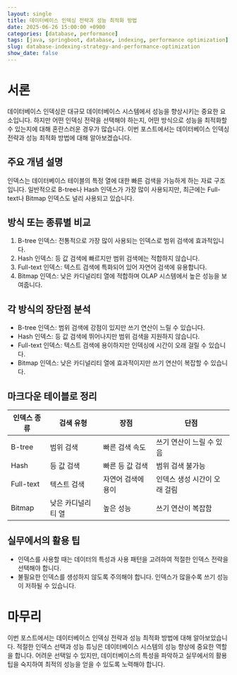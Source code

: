 ```yaml
---
layout: single
title: 데이터베이스 인덱싱 전략과 성능 최적화 방법
date: 2025-06-26 15:00:00 +0900
categories: [database, performance]
tags: [java, springboot, database, indexing, performance optimization]
slug: database-indexing-strategy-and-performance-optimization
show_date: false
---
```


# 서론
데이터베이스 인덱싱은 대규모 데이터베이스 시스템에서 성능을 향상시키는 중요한 요소입니다. 하지만 어떤 인덱싱 전략을 선택해야 하는지, 어떤 방식으로 성능을 최적화할 수 있는지에 대해 혼란스러운 경우가 많습니다. 이번 포스트에서는 데이터베이스 인덱싱 전략과 성능 최적화 방법에 대해 알아보겠습니다.

## 주요 개념 설명
인덱스는 데이터베이스 테이블의 특정 열에 대한 빠른 검색을 가능하게 하는 자료 구조입니다. 일반적으로 B-tree나 Hash 인덱스가 가장 많이 사용되지만, 최근에는 Full-text나 Bitmap 인덱스도 널리 사용되고 있습니다.

## 방식 또는 종류별 비교
1. B-tree 인덱스: 전통적으로 가장 많이 사용되는 인덱스로 범위 검색에 효과적입니다.
2. Hash 인덱스: 등 값 검색에 빠르지만 범위 검색에는 적합하지 않습니다.
3. Full-text 인덱스: 텍스트 검색에 특화되어 있어 자연어 검색에 유용합니다.
4. Bitmap 인덱스: 낮은 카디널리티 열에 적합하며 OLAP 시스템에서 높은 성능을 보여줍니다.

## 각 방식의 장단점 분석
- B-tree 인덱스: 범위 검색에 강점이 있지만 쓰기 연산이 느릴 수 있습니다.
- Hash 인덱스: 등 값 검색에 뛰어나지만 범위 검색을 지원하지 않습니다.
- Full-text 인덱스: 텍스트 검색에 용이하지만 인덱싱에 시간이 오래 걸릴 수 있습니다.
- Bitmap 인덱스: 낮은 카디널리티 열에 효과적이지만 쓰기 연산이 복잡할 수 있습니다.

## 마크다운 테이블로 정리
| 인덱스 종류    | 검색 유형        | 장점                    | 단점                      |
|--------------|------------------|-------------------------|---------------------------|
| B-tree       | 범위 검색        | 빠른 검색 속도         | 쓰기 연산이 느릴 수 있음  |
| Hash         | 등 값 검색       | 빠른 등 값 검색        | 범위 검색 불가능          |
| Full-text    | 텍스트 검색      | 자연어 검색에 용이     | 인덱스 생성 시간이 오래 걸림 |
| Bitmap       | 낮은 카디널리티 열 | 높은 성능             | 쓰기 연산이 복잡함        |

## 실무에서의 활용 팁
- 인덱스를 사용할 때는 데이터의 특성과 사용 패턴을 고려하여 적절한 인덱스 전략을 선택해야 합니다.
- 불필요한 인덱스를 생성하지 않도록 주의해야 합니다. 인덱스가 많을수록 쓰기 성능이 저하될 수 있습니다.

# 마무리
이번 포스트에서는 데이터베이스 인덱싱 전략과 성능 최적화 방법에 대해 알아보았습니다. 적절한 인덱스 선택과 성능 튜닝은 데이터베이스 시스템의 성능 향상에 중요한 역할을 합니다. 어려운 선택일 수 있지만, 데이터베이스의 특성을 파악하고 실무에서의 활용 팁을 숙지하여 최적의 성능을 얻을 수 있도록 노력해야 합니다.